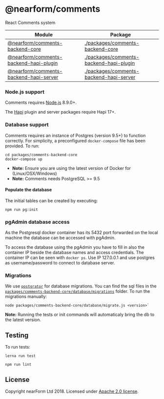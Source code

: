 # @nearform/comments

React Comments system

| Module                                                                 | Package                                                                            |
| ---------------------------------------------------------------------- | ---------------------------------------------------------------------------------- |
| [@nearform/comments-backend-core][comments-backend-core]               | [./packages/comments-backend-core](./packages/comments-backend-core)               |
| [@nearform/comments-backend-hapi-plugin][comments-backend-hapi-plugin] | [./packages/comments-backend-hapi-plugin](./packages/comments-backend-hapi-plugin) |
| [@nearform/comments-backend-hapi-server][comments-backend-hapi-server] | [./packages/comments-backend-hapi-server](./packages/comments-backend-hapi-server) |

### Node.js support

Comments requires [Node.js][node] 8.9.0+.

The [Hapi][hapi] plugin and server packages require Hapi 17+.

### Database support

Comments requires an instance of Postgres (version 9.5+) to function correctly. For simplicity, a preconfigured `docker-compose` file has been provided. To run:

```
cd packages/comments-backend-core
docker-compose up
```

* **Note:** Ensure you are using the latest version of Docker for (Linux/OSX/Windows)
* **Note:** Comments needs PostgreSQL >= 9.5

#### Populate the database

The initial tables can be created by executing:

```
npm run pg:init
```

### pgAdmin database access

As the Postgresql docker container has its 5432 port forwarded on the local machine the database can be accessed with pgAdmin.

To access the database using the pgAdmin you have to fill in also the container IP beside the database names and access credentials. The container IP can be seen with `docker ps`. Use IP 127.0.0.1 and use postgres as username/password to connect to database server.

### Migrations

We use [`postgrator`][postgrator] for database migrations. You can find the sql files in the [`packages/comments-backend-core/database/migrations`](https://github.com/nearform/comments/tree/master/packages/comments-backend-core/database/migrations) folder. To run the migrations manually:

```
node packages/comments-backend-core/database/migrate.js <version>`
```

**Note:** Running the tests or init commands will automaticaly bring the db to the latest version.

## Testing

To run tests:

```
lerna run test
```

```
npm run lint
```

## License

Copyright nearForm Ltd 2018. Licensed under [Apache 2.0 license][license].

[comments-backend-core]: https://www.npmjs.com/package/@nearform/comments-backend-core
[comments-backend-hapi-plugin]: https://www.npmjs.com/package/@nearform/comments-backend-hapi-plugin
[comments-backend-hapi-server]: https://www.npmjs.com/package/@nearform/comments-backend-hapi-server
[node]: https://nodejs.org/it/
[hapi]: https://hapijs.com/
[postgrator]: https://github.com/rickbergfalk/postgrator
[license]: ./LICENSE.md

